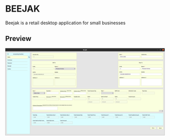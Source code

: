# BEEJAK
Beejak is a retail desktop application for small businesses

## Preview
![Screenshot](public/images/screenshot.png)
